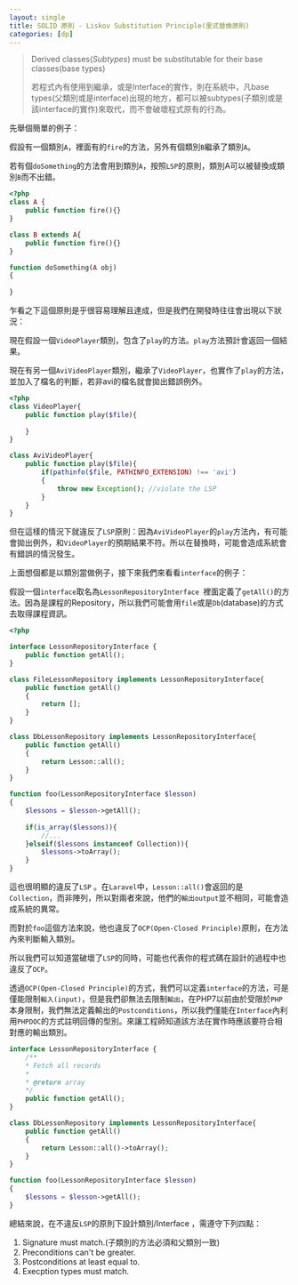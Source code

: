 ```yaml
---
layout: single
title: SOLID 原則 - Liskov Substitution Principle(里式替換原則)
categories: [dp]
---
```

>Derived classes(*Subtypes*) must be substitutable for their base classes(base types)
>
>若程式內有使用到繼承，或是Interface的實作，則在系統中，凡base types(父類別或是interface)出現的地方，都可以被subtypes(子類別或是該interface的實作)來取代，而不會破壞程式原有的行為。

先舉個簡單的例子：

假設有一個類別`A`，裡面有的`fire`的方法，另外有個類別`B`繼承了類別`A`。

若有個`doSomething`的方法會用到類別`A`，按照`LSP`的原則，類別A可以被替換成類別`B`而不出錯。

```php
<?php
class A {
    public function fire(){}
}

class B extends A{
    public function fire(){}
}

function doSomething(A obj)
{
    
}
```

乍看之下這個原則是乎很容易理解且達成，但是我們在開發時往往會出現以下狀況：

現在假設一個`VideoPlayer`類別，包含了`play`的方法。`play`方法預計會返回一個結果。

現在有另一個`AviVideoPlayer`類別，繼承了`VideoPlayer`，也實作了`play`的方法，並加入了檔名的判斷，若非avi的檔名就會拋出錯誤例外。

```php
<?php
class VideoPlayer{
    public function play($file){
        
    }
}

class AviVideoPlayer{
    public function play($file){
    	if(pathinfo($file, PATHINFO_EXTENSION) !== 'avi')
    	{
            throw new Exception(); //violate the LSP
    	}
    }
}
```

但在這樣的情況下就違反了`LSP`原則：因為`AviVideoPlayer`的`play`方法內，有可能會拋出例外，和`VideoPlayer`的預期結果不符。所以在替換時，可能會造成系統會有錯誤的情況發生。

上面想個都是以類別當做例子，接下來我們來看看`interface`的例子：

假設一個`interface`取名為`LessonRepositoryInterface `裡面定義了`getAll()`的方法。因為是課程的Repository，所以我們可能會用`file`或是`Db`(database)的方式去取得課程資訊。

```php
<?php

interface LessonRepositoryInterface {
    public function getAll();
}

class FileLessonRepository implements LessonRepositoryInterface{
    public function getAll()
    {
        return [];
    }
}

class DbLessonRepository implements LessonRepositoryInterface{
    public function getAll()
    {
        return Lesson::all();
    }
}

function foo(LessonRepositoryInterface $lesson)
{
    $lessons = $lesson->getAll();
    
    if(is_array($lessons)){
        //...
    }elseif($lessons instanceof Collection)){
        $lessons->toArray();
    }
}
```

這也很明顯的違反了`LSP` 。在`Laravel`中，`Lesson::all()`會返回的是`Collection`，而非陣列，所以對兩者來說，他們的`輸出output`並不相同，可能會造成系統的異常。

而對於`foo`這個方法來說，他也違反了`OCP(Open-Closed Principle)`原則，在方法內來判斷輸入類別。

所以我們可以知道當破壞了`LSP`的同時，可能也代表你的程式碼在設計的過程中也違反了`OCP`。 

透過`OCP(Open-Closed Principle)`的方式，我們可以定義`interface`的方法，可是僅能限制`輸入(input)`，但是我們卻無法去限制`輸出`，在PHP7以前由於受限於`PHP`本身限制，我們無法定義輸出的`Postconditions`，所以我們僅能在`Interface`內利用`PHPDOC`的方式註明回傳的型別。來讓工程師知道該方法在實作時應該要符合相對應的輸出類別。

```php
interface LessonRepositoryInterface {
	/**
	* Fetch all records
	*
	* @return array
	*/
    public function getAll();
}

class DbLessonRepository implements LessonRepositoryInterface{
    public function getAll()
    {
        return Lesson::all()->toArray();
    }
}

function foo(LessonRepositoryInterface $lesson)
{
    $lessons = $lesson->getAll();
}
```

總結來說，在不違反`LSP`的原則下設計類別/Interface ，需遵守下列四點：

1. Signature must match.(子類別的方法必須和父類別一致)
2. Preconditions can't be greater.
3. Postconditions at least equal to. 
4. Execption types must match.